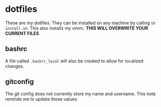# dotfiles
These are my dotfiles. They can be installed on any machine by calling ```sh install.sh```. This also installs my vimrc. **THIS WILL OVERWRITE YOUR CURRENT FILES**.

## bashrc
A file called `.bashrc_local` will also be created to allow for localized changes.

## gitconfig
The git config does not currently store my name and username. This note reminds me to update those values.
